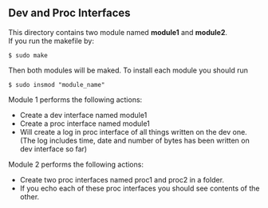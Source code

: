 ## Dev and Proc Interfaces
This directory contains two module named <b>module1</b> and <b>module2</b>.  
If you run the makefile by:
```
$ sudo make
```
Then both modules will be maked.
To install each module you should run
```
$ sudo insmod "module_name"
```
Module 1 performs the following actions:
* Create a dev interface named module1
* Create a proc interface named module1
* Will create a log in proc interface of all things written on the dev one.(The log includes time, date and number of bytes has been written on dev interface so far)  

Module 2 performs the following actions:
* Create two proc interfaces named proc1 and proc2 in a folder.
* If you echo each of these proc interfaces you should see contents of the other.

